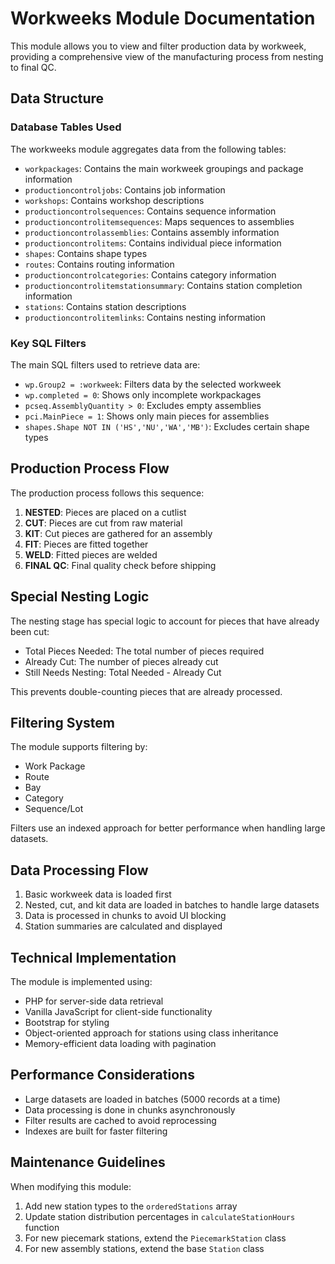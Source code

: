 # Workweeks Module Documentation

This module allows you to view and filter production data by workweek, providing a comprehensive view of the manufacturing process from nesting to final QC.

## Data Structure

### Database Tables Used

The workweeks module aggregates data from the following tables:

- `workpackages`: Contains the main workweek groupings and package information
- `productioncontroljobs`: Contains job information
- `workshops`: Contains workshop descriptions
- `productioncontrolsequences`: Contains sequence information
- `productioncontrolitemsequences`: Maps sequences to assemblies
- `productioncontrolassemblies`: Contains assembly information
- `productioncontrolitems`: Contains individual piece information
- `shapes`: Contains shape types
- `routes`: Contains routing information
- `productioncontrolcategories`: Contains category information
- `productioncontrolitemstationsummary`: Contains station completion information
- `stations`: Contains station descriptions
- `productioncontrolitemlinks`: Contains nesting information

### Key SQL Filters

The main SQL filters used to retrieve data are:

- `wp.Group2 = :workweek`: Filters data by the selected workweek
- `wp.completed = 0`: Shows only incomplete workpackages
- `pcseq.AssemblyQuantity > 0`: Excludes empty assemblies
- `pci.MainPiece = 1`: Shows only main pieces for assemblies
- `shapes.Shape NOT IN ('HS','NU','WA','MB')`: Excludes certain shape types

## Production Process Flow

The production process follows this sequence:

1. **NESTED**: Pieces are placed on a cutlist
2. **CUT**: Pieces are cut from raw material
3. **KIT**: Cut pieces are gathered for an assembly
4. **FIT**: Pieces are fitted together
5. **WELD**: Fitted pieces are welded
6. **FINAL QC**: Final quality check before shipping

## Special Nesting Logic

The nesting stage has special logic to account for pieces that have already been cut:

- Total Pieces Needed: The total number of pieces required
- Already Cut: The number of pieces already cut
- Still Needs Nesting: Total Needed - Already Cut

This prevents double-counting pieces that are already processed.

## Filtering System

The module supports filtering by:

- Work Package
- Route
- Bay
- Category
- Sequence/Lot

Filters use an indexed approach for better performance when handling large datasets.

## Data Processing Flow

1. Basic workweek data is loaded first
2. Nested, cut, and kit data are loaded in batches to handle large datasets
3. Data is processed in chunks to avoid UI blocking
4. Station summaries are calculated and displayed

## Technical Implementation

The module is implemented using:

- PHP for server-side data retrieval
- Vanilla JavaScript for client-side functionality
- Bootstrap for styling
- Object-oriented approach for stations using class inheritance
- Memory-efficient data loading with pagination

## Performance Considerations

- Large datasets are loaded in batches (5000 records at a time)
- Data processing is done in chunks asynchronously
- Filter results are cached to avoid reprocessing
- Indexes are built for faster filtering

## Maintenance Guidelines

When modifying this module:

1. Add new station types to the `orderedStations` array
2. Update station distribution percentages in `calculateStationHours` function
3. For new piecemark stations, extend the `PiecemarkStation` class
4. For new assembly stations, extend the base `Station` class